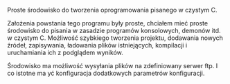 Proste środowisko do tworzenia oprogramowania pisanego w czystym C.

Założenia powstania tego programu były proste, chciałem mieć proste środowisko
do pisania w zasadzie programów konsolowych, demonów itd. w czystym C.
Możliwość szybkiego tworzenia projektu, dodawania nowych źródeł, zapisywania,
ładowania plików istniejących, kompilacji i uruchamiania ich z podglądem wyników.

Środowisko ma możliwość wysyłania plików na zdefiniowany serwer ftp.
I co istotne ma yć konfiguracja dodatkowych parametrów konfiguracji.
